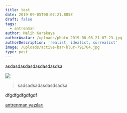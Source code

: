 ```yaml
---
title: test
date: 2019-09-05T00:07:21.885Z
draft: false
tags:
  - antrenman
author: Melih Karakaya
authorAvatar: /uploads/photo_2019-08-08_21-07-23.jpg
authorDescription: 'realist, idealist, sürrealist'
image: /uploads/active-bar-blur-791764.jpg
type: post
---
```

asdasdasdasdasdasdasdsa

![](/uploads/attitude.png)

> sadsadsadasdasdsadsa

dfgdfgdfgdfgdf

<a href="https://www.barplatoon.com/tags/antrenman/">antrenman yazıları</a>
